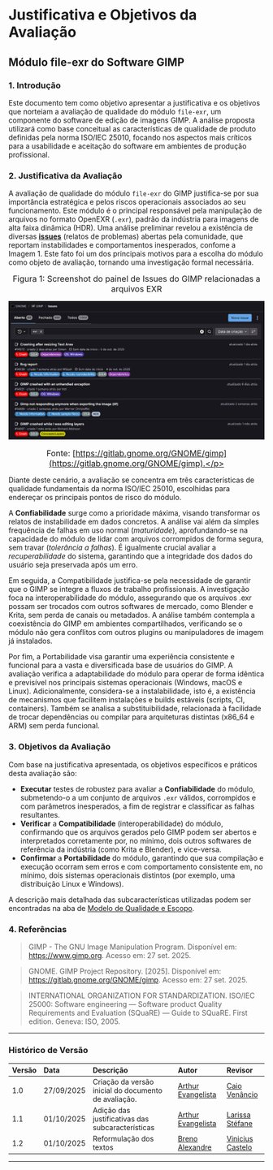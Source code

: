 # Justificativa e Objetivos da Avaliação

## Módulo file-exr do Software GIMP

### **1. Introdução**

Este documento tem como objetivo apresentar a justificativa e os objetivos que norteiam a avaliação de qualidade do módulo `file-exr`, um componente do software de edição de imagens GIMP. A análise proposta utilizará como base conceitual as características de qualidade de produto definidas pela norma ISO/IEC 25010, focando nos aspectos mais críticos para a usabilidade e aceitação do software em ambientes de produção profissional.

### **2. Justificativa da Avaliação**

A avaliação de qualidade do módulo `file-exr` do GIMP justifica-se por sua importância estratégica e pelos riscos operacionais associados ao seu funcionamento. Este módulo é o principal responsável pela manipulação de arquivos no formato OpenEXR (`.exr`), padrão da indústria para imagens de alta faixa dinâmica (HDR). Uma análise preliminar revelou a existência de diversas **[issues](https://gitlab.gnome.org/GNOME/gimp/-/issues/?sort=created_date&state=opened&search=exr&first_page_size=20)** (relatos de problemas) abertas pela comunidade, que reportam instabilidades e comportamentos inesperados, confome a Imagem 1. Este fato foi um dos principais motivos para a escolha do módulo como objeto de avaliação, tornando uma investigação formal necessária.


<font size="3"><p style="text-align: center">Figura 1: Screenshot do painel de Issues do GIMP relacionadas a arquivos EXR</p></font>

![Screenshot do gitlab da GIMP, mostrando 65 Issues abertas relacionadas a problemas no EXR](../img/issues.png)

<font size="3"><p style="text-align: center">Fonte: [https://gitlab.gnome.org/GNOME/gimp](https://gitlab.gnome.org/GNOME/gimp).</p></font>

Diante deste cenário, a avaliação se concentra em três características de qualidade fundamentais da norma ISO/IEC 25010, escolhidas para endereçar os principais pontos de risco do módulo.

A **Confiabilidade** surge como a prioridade máxima, visando transformar os relatos de instabilidade em dados concretos. A análise vai além da simples frequência de falhas em uso normal (*maturidade*), aprofundando-se na capacidade do módulo de lidar com arquivos corrompidos de forma segura, sem travar (*tolerância a falhas*). É igualmente crucial avaliar a *recuperabilidade* do sistema, garantindo que a integridade dos dados do usuário seja preservada após um erro.

Em seguida, a Compatibilidade justifica-se pela necessidade de garantir que o GIMP se integre a fluxos de trabalho profissionais. A investigação foca na interoperabilidade do módulo, assegurando que os arquivos .exr possam ser trocados com outros softwares de mercado, como Blender e Krita, sem perda de canais ou metadados. A análise também contempla a coexistência do GIMP em ambientes compartilhados, verificando se o módulo não gera conflitos com outros plugins ou manipuladores de imagem já instalados.

Por fim, a Portabilidade visa garantir uma experiência consistente e funcional para a vasta e diversificada base de usuários do GIMP. A avaliação verifica a adaptabilidade do módulo para operar de forma idêntica e previsível nos principais sistemas operacionais (Windows, macOS e Linux). Adicionalmente, considera-se a instalabilidade, isto é, a existência de mecanismos que facilitem instalações e builds estáveis (scripts, CI, containers). Também se analisa a substituibilidade, relacionada à facilidade de trocar dependências ou compilar para arquiteturas distintas (x86_64 e ARM) sem perda funcional.

### **3. Objetivos da Avaliação**

Com base na justificativa apresentada, os objetivos específicos e práticos desta avaliação são:

* **Executar** testes de robustez para avaliar a **Confiabilidade** do módulo, submetendo-o a um conjunto de arquivos `.exr` válidos, corrompidos e com parâmetros inesperados, a fim de registrar e classificar as falhas resultantes.
* **Verificar** a **Compatibilidade** (interoperabilidade) do módulo, confirmando que os arquivos gerados pelo GIMP podem ser abertos e interpretados corretamente por, no mínimo, dois outros softwares de referência da indústria (como Krita e Blender), e vice-versa.
* **Confirmar** a **Portabilidade** do módulo, garantindo que sua compilação e execução ocorram sem erros e com comportamento consistente em, no mínimo, dois sistemas operacionais distintos (por exemplo, uma distribuição Linux e Windows).

A descrição mais detalhada das subcaracterísticas utilizadas podem ser encontradas na aba de [Modelo de Qualidade e Escopo](5-modelo.md).

### **4. Referências**

> GIMP - The GNU Image Manipulation Program. Disponível em: <https://www.gimp.org>. Acesso em: 27 set. 2025.

> GNOME. GIMP Project Repository. [2025]. Disponível em: <https://gitlab.gnome.org/GNOME/gimp>. Acesso em: 27 set. 2025.

> INTERNATIONAL ORGANIZATION FOR STANDARDIZATION. ISO/IEC 25000: Software engineering — Software product Quality Requirements and Evaluation (SQuaRE) — Guide to SQuaRE. First edition. Geneva: ISO, 2005.

---

### **Histórico de Versão**

| Versão | Data       | Descrição                                         | Autor          | Revisor          |
| :----- | :--------- | :------------------------------------------------ | :------------- | :--------------- |
| 1.0    | 27/09/2025 | Criação da versão inicial do documento de avaliação. | [Arthur Evangelista](https://www.github.com/arthurevg)     | [Caio Venâncio](https://www.github.com/caio-venancio)|
| 1.1    | 01/10/2025 | Adição das justificativas das subcaracterísticas | [Arthur Evangelista](https://www.github.com/arthurevg)     | [Larissa Stéfane](https://github.com/SkywalkerSupreme)|
| 1.2    | 01/10/2025 | Reformulação dos textos  | [Breno Alexandre ](https://www.github.com/brenoalexandre0) | [Vinicius Castelo](https://www.github.com/Vini47)|

---

